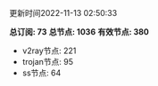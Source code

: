 更新时间2022-11-13 02:50:33

**总订阅: 73**
**总节点: 1036**
**有效节点: 380**
- v2ray节点: 221
- trojan节点: 95
- ss节点: 64
